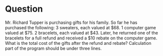 # Question

Mr. Richard Tupper is purchasing gifts for his family. So far he has purchased the following:
3 sweaters, each valued at $68. 
1 computer game valued at $75.
2 bracelets, each valued at $43.
Later, he returned one of the bracelets for a full refund and received a $10 rebate on the
computer game. What is the total cost of the gifts after the refund and rebate?
Calculation part of the program should be under three lines.
